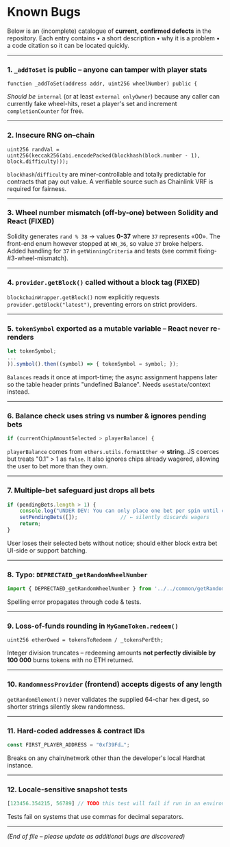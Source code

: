 # Known Bugs

Below is an (incomplete) catalogue of **current, confirmed defects** in the repository.  Each entry contains
• a short description
• why it is a problem
• a code citation so it can be located quickly.

---

### 1.  `_addToSet` is **public** – anyone can tamper with player stats
```18:26:contracts/Roulette.sol
function _addToSet(address addr, uint256 wheelNumber) public {
```
*Should be* `internal` (or at least `external onlyOwner`) because any caller can currently fake wheel-hits, reset a player's set and increment `completionCounter` for free.

---

### 2.  Insecure RNG on–chain
```5:9:contracts/RandomnessProvider.sol
uint256 randVal = uint256(keccak256(abi.encodePacked(blockhash(block.number - 1), block.difficulty)));
```
`blockhash`/`difficulty` are miner-controllable and totally predictable for contracts that pay out value.  A verifiable source such as Chainlink VRF is required for fairness.

---

### 3.  Wheel number **mismatch (off-by-one)** between Solidity and React **(FIXED)**
Solidity generates `rand % 38` → values **0-37** where `37` represents «00».  The front-end enum however stopped at `WN_36`, so value `37` broke helpers.  Added handling for `37` in `getWinningCriteria` and tests (see commit fixing-#3-wheel-mismatch).

---

### 4.  `provider.getBlock()` called **without a block tag** **(FIXED)**
`blockchainWrapper.getBlock()` now explicitly requests `provider.getBlock("latest")`, preventing errors on strict providers.

---

### 5.  `tokenSymbol` exported as a **mutable variable** – React never re-renders
```64:85:src/common/blockchainWrapper.js
let tokenSymbol;
...
)).symbol().then((symbol) => { tokenSymbol = symbol; });
```
`Balances` reads it once at import-time; the async assignment happens later so the table header prints "undefined Balance".  Needs `useState`/context instead.

---

### 6.  Balance check uses **string vs number** & ignores pending bets
```66:72:src/components/roulette/Roulette.js
if (currentChipAmountSelected > playerBalance) {
```
`playerBalance` comes from `ethers.utils.formatEther` → **string**.  JS coerces but treats "0.1" > 1 as `false`.  It also ignores chips already wagered, allowing the user to bet more than they own.

---

### 7.  Multiple-bet safeguard just **drops all bets**
```96:103:src/components/roulette/Roulette.js
if (pendingBets.length > 1) {
    console.log("UNDER DEV: You can only place one bet per spin until contract can handle multiple bets.");
    setPendingBets([]);              // ← silently discards wagers
    return;
}
```
User loses their selected bets without notice; should either block extra bet UI-side or support batching.

---

### 8.  Typo: `DEPRECTAED_getRandomWheelNumber`
```7:7:src/components/roulette/Roulette.js
import { DEPRECTAED_getRandomWheelNumber } from '../../common/getRandomWheelNumber';
```
Spelling error propagates through code & tests.

---

### 9.  Loss-of-funds rounding in `MyGameToken.redeem()`
```39:46:contracts/MyGameToken.sol
uint256 etherOwed = tokensToRedeem / _tokensPerEth;
```
Integer division truncates – redeeming amounts **not perfectly divisible by 100 000** burns tokens with no ETH returned.

---

### 10.  `RandomnessProvider` (frontend) accepts digests of any length
`getRandomElement()` never validates the supplied 64-char hex digest, so shorter strings silently skew randomness.

---

### 11.  Hard-coded addresses & contract IDs
```6:15:src/common/blockchainWrapper.js
const FIRST_PLAYER_ADDRESS = "0xf39Fd…";
```
Breaks on any chain/network other than the developer's local Hardhat instance.

---

### 12.  Locale-sensitive snapshot tests
```7:9:src/test/components/roulette/PlayerInfo.test.js
[123456.354215, 56789] // TODO this test will fail if run in an environment with a different locale
```
Tests fail on systems that use commas for decimal separators.

---

*(End of file – please update as additional bugs are discovered)*